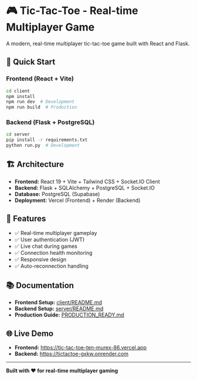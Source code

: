 # 🎮 Tic-Tac-Toe - Real-time Multiplayer Game

A modern, real-time multiplayer tic-tac-toe game built with React and Flask.

## 🚀 Quick Start

### Frontend (React + Vite)
```bash
cd client
npm install
npm run dev  # Development
npm run build  # Production
```

### Backend (Flask + PostgreSQL)
```bash
cd server
pip install -r requirements.txt
python run.py  # Development
```

## 🏗️ Architecture

- **Frontend:** React 19 + Vite + Tailwind CSS + Socket.IO Client
- **Backend:** Flask + SQLAlchemy + PostgreSQL + Socket.IO
- **Database:** PostgreSQL (Supabase)
- **Deployment:** Vercel (Frontend) + Render (Backend)

## 🔧 Features

- ✅ Real-time multiplayer gameplay
- ✅ User authentication (JWT)
- ✅ Live chat during games
- ✅ Connection health monitoring  
- ✅ Responsive design
- ✅ Auto-reconnection handling

## 📚 Documentation

- **Frontend Setup:** [client/README.md](client/README.md)
- **Backend Setup:** [server/README.md](server/README.md)
- **Production Guide:** [PRODUCTION_READY.md](PRODUCTION_READY.md)

## 🌐 Live Demo

- **Frontend:** https://tic-tac-toe-ten-murex-86.vercel.app
- **Backend:** https://tictactoe-gxkw.onrender.com

---

**Built with ❤️ for real-time multiplayer gaming**
